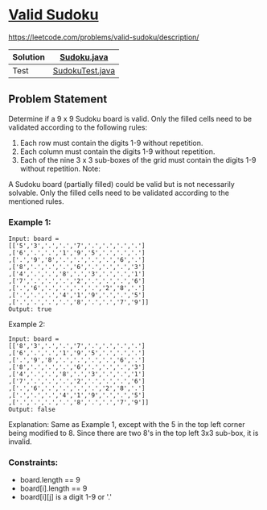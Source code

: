 # [Valid Sudoku](https://leetcode.com/problems/valid-sudoku/description/)
https://leetcode.com/problems/valid-sudoku/description/


| Solution | [Sudoku.java](../src/main/java/org/example/hashing/Sudoku.java)         |
|----------|-------------------------------------------------------------------------|
| Test     | [SudokuTest.java](../src/test/java/org/example/hashing/SudokuTest.java) |


## Problem Statement
Determine if a 9 x 9 Sudoku board is valid. Only the filled cells need to be validated according to the following rules:

1. Each row must contain the digits 1-9 without repetition.
2. Each column must contain the digits 1-9 without repetition.
3. Each of the nine 3 x 3 sub-boxes of the grid must contain the digits 1-9 without repetition.
Note:

A Sudoku board (partially filled) could be valid but is not necessarily solvable.
Only the filled cells need to be validated according to the mentioned rules.



### Example 1:
```
Input: board =
[['5','3','.','.','7','.','.','.','.']
,['6','.','.','1','9','5','.','.','.']
,['.','9','8','.','.','.','.','6','.']
,['8','.','.','.','6','.','.','.','3']
,['4','.','.','8','.','3','.','.','1']
,['7','.','.','.','2','.','.','.','6']
,['.','6','.','.','.','.','2','8','.']
,['.','.','.','4','1','9','.','.','5']
,['.','.','.','.','8','.','.','7','9']]
Output: true
```


Example 2:
```
Input: board =
[['8','3','.','.','7','.','.','.','.']
,['6','.','.','1','9','5','.','.','.']
,['.','9','8','.','.','.','.','6','.']
,['8','.','.','.','6','.','.','.','3']
,['4','.','.','8','.','3','.','.','1']
,['7','.','.','.','2','.','.','.','6']
,['.','6','.','.','.','.','2','8','.']
,['.','.','.','4','1','9','.','.','5']
,['.','.','.','.','8','.','.','7','9']]
Output: false
```
Explanation: Same as Example 1, except with the 5 in the top left corner being modified to 8. Since there are two 8's in the top left 3x3 sub-box, it is invalid.


### Constraints:

- board.length == 9
- board[i].length == 9
- board[i][j] is a digit 1-9 or '.'